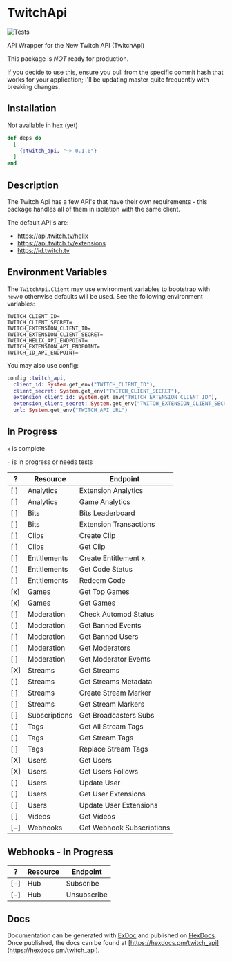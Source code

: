 # TwitchApi

[![Tests](https://github.com/eein/twitch_api/workflows/Tests/badge.svg)](https://github.com/Eein/twitch_api/actions)

API Wrapper for the New Twitch API (TwitchApi)

This package is *NOT* ready for production.

If you decide to use this, ensure you pull from the specific commit hash that works for your application; I'll be updating master quite frequently with breaking changes.

## Installation

Not available in hex (yet)

```elixir
def deps do
  [
    {:twitch_api, "~> 0.1.0"}
  ]
end
```

## Description

The Twitch Api has a few API's that have their own requirements - this package handles all of them in isolation with the same client.

The default API's are:
- https://api.twitch.tv/helix
- https://api.twitch.tv/extensions
- https://id.twitch.tv

## Environment Variables

The `TwitchApi.Client` may use environment variables to bootstrap with `new/0` otherwise defaults will be used. See the following environment variables:

```
TWITCH_CLIENT_ID=
TWITCH_CLIENT_SECRET=
TWITCH_EXTENSION_CLIENT_ID=
TWITCH_EXTENSION_CLIENT_SECRET=
TWITCH_HELIX_API_ENDPOINT=
TWITCH_EXTENSION_API_ENDPOINT=
TWITCH_ID_API_ENDPOINT=
```

You may also use config:

```elixir
config :twitch_api,
  client_id: System.get_env("TWITCH_CLIENT_ID"),
  client_secret: System.get_env("TWITCH_CLIENT_SECRET"),
  extension_client_id: System.get_env("TWITCH_EXTENSION_CLIENT_ID"),
  extension_client_secret: System.get_env("TWITCH_EXTENSION_CLIENT_SECRET"),
  url: System.get_env("TWITCH_API_URL")
```

## In Progress

`x` is complete

`-` is in progress or needs tests

|  ?  | Resource            |	Endpoint                  |
| --- | ------------------- | ------------------------- |
| [ ] | Analytics           | Extension Analytics       |
| [ ] | Analytics           | Game Analytics            |
| [ ] | Bits                | Bits Leaderboard          |
| [ ] | Bits                | Extension Transactions    |
| [ ] | Clips               | Create Clip               |
| [ ] | Clips               | Get Clip                  |
| [ ] | Entitlements        | Create Entitlement x      |
| [ ] | Entitlements        | Get Code Status           |
| [ ] | Entitlements        | Redeem Code               |
| [x] | Games               | Get Top Games             |
| [x] | Games               | Get Games                 |
| [ ] | Moderation          | Check Automod Status      |
| [ ] | Moderation          | Get Banned Events         |
| [ ] | Moderation          | Get Banned Users          |
| [ ] | Moderation          | Get Moderators            |
| [ ] | Moderation          | Get Moderator Events      |
| [X] | Streams             | Get Streams               |
| [ ] | Streams             | Get Streams Metadata      |
| [ ] | Streams             | Create Stream Marker      |
| [ ] | Streams             | Get Stream Markers        |
| [ ] | Subscriptions       | Get Broadcasters Subs     |
| [ ] | Tags                | Get All Stream Tags       |
| [ ] | Tags                | Get Stream Tags           |
| [ ] | Tags                | Replace Stream Tags       |
| [X] | Users               | Get Users                 |
| [X] | Users               | Get Users Follows         |
| [ ] | Users               | Update User               |
| [ ] | Users               | Get User Extensions       |
| [ ] | Users               | Update User Extensions    |
| [ ] | Videos              | Get Videos                |
| [-] | Webhooks            | Get Webhook Subscriptions |

## Webhooks - In Progress

|  ?  | Resource            |	Endpoint                  |
| --- | ------------------- | ------------------------- |
| [-] | Hub                 | Subscribe                 |
| [-] | Hub                 | Unsubscribe               |


## Docs

Documentation can be generated with [ExDoc](https://github.com/elixir-lang/ex_doc)
and published on [HexDocs](https://hexdocs.pm). Once published, the docs can
be found at [https://hexdocs.pm/twitch_api](https://hexdocs.pm/twitch_api).
